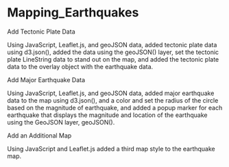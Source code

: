 # Mapping_Earthquakes
Add Tectonic Plate Data

Using JavaScript, Leaflet.js, and geoJSON data, added tectonic plate data using d3.json(), added the data using the geoJSON() layer, set the tectonic plate LineString data to stand out on the map, and added the tectonic plate data to the overlay object with the earthquake data.

Add Major Earthquake Data

Using JavaScript, Leaflet.js, and geoJSON data, added major earthquake data to the map using d3.json(), and a color and set the radius of the circle based on the magnitude of earthquake, and added a popup marker for each earthquake that displays the magnitude and location of the earthquake using the GeoJSON layer, geoJSON().

Add an Additional Map

Using JavaScript and Leaflet.js added a third map style to the earthquake map.
